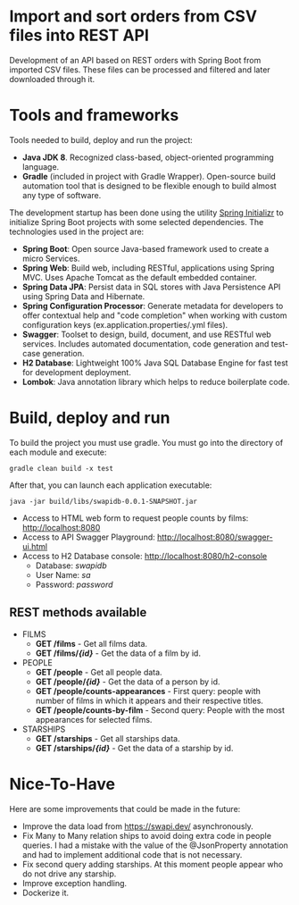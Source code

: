 # Import and sort orders from CSV files into REST API

Development of an API based on REST orders with Spring Boot from imported CSV files.
These files can be processed and filtered and later downloaded through it.

# Tools and frameworks

Tools needed to build, deploy and run the project:
- **Java JDK 8**. Recognized class-based, object-oriented programming language.
- **Gradle** (included in project with Gradle Wrapper). Open-source build automation tool that is designed to be flexible enough to build almost any type of software.

The development startup has been done using the utility [Spring Initializr](https://start.spring.io/) to initialize Spring Boot projects with some selected dependencies. The technologies used in the project are:
- **Spring Boot**: Open source Java-based framework used to create a micro Services.
- **Spring Web**: Build web, including RESTful, applications using Spring MVC. Uses Apache Tomcat as the default embedded container.
- **Spring Data JPA**: Persist data in SQL stores with Java Persistence API using Spring Data and Hibernate.
- **Spring Configuration Processor**: Generate metadata for developers to offer contextual help and "code completion" when working with custom configuration keys (ex.application.properties/.yml files).
- **Swagger**: Toolset to design, build, document, and use RESTful web services. Includes automated documentation, code generation and test-case generation.
- **H2 Database**: Lightweight 100% Java SQL Database Engine for fast test for development deployment.
- **Lombok**: Java annotation library which helps to reduce boilerplate code.

# Build, deploy and run
To build the project you must use gradle. You must go into the directory of each module and execute:
```
gradle clean build -x test
```

After that, you can launch each application executable:
```
java -jar build/libs/swapidb-0.0.1-SNAPSHOT.jar
```

* Access to HTML web form to request people counts by films: [http://localhost:8080](http://localhost:8080)
* Access to API Swagger Playground: [http://localhost:8080/swagger-ui.html](http://localhost:8080/swagger-ui.html)
* Access to H2 Database console: [http://localhost:8080/h2-console](http://localhost:8080/h2-console)
    * Database: _swapidb_
    * User Name: _sa_
    * Password: _password_

## REST methods available

* FILMS
  * **GET /films** - Get all films data.
  * **GET /films/_{id}_** - Get the data of a film by id.
* PEOPLE
  * **GET /people** - Get all people data.
  * **GET /people/_{id}_** - Get the data of a person by id.
  * **GET /people/counts-appearances** - First query: people with number of films in which it appears and their respective titles.
  * **GET /people/counts-by-film** - Second query: People with the most appearances for selected films.
* STARSHIPS
  * **GET /starships** - Get all starships data.
  * **GET /starships/_{id}_** - Get the data of a starship by id.


# Nice-To-Have
Here are some improvements that could be made in the future:
* Improve the data load from https://swapi.dev/ asynchronously.
* Fix Many to Many relation ships to avoid doing extra code in people queries. I had a mistake with the value of the @JsonProperty annotation and had to implement additional code that is not necessary.
* Fix second query adding starships. At this moment people appear who do not drive any starship.   
* Improve exception handling.
* Dockerize it.
